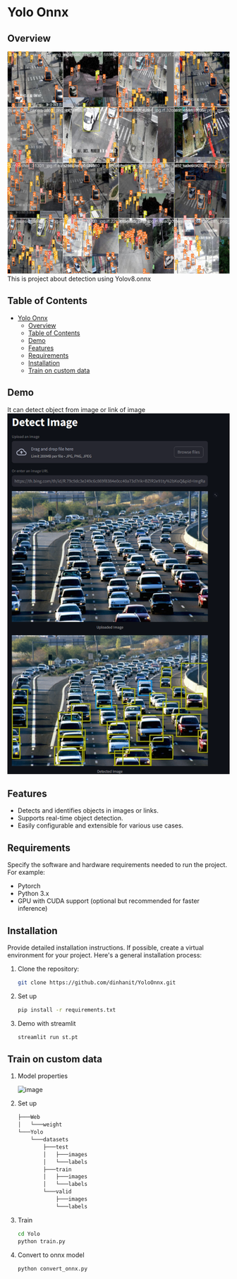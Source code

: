 # Yolo Onnx

## Overview
![image](Yolo/exam1.jpg)
This is project about detection using Yolov8.onnx

## Table of Contents
- [Yolo Onnx](#yolo-onnx)
  - [Overview](#overview)
  - [Table of Contents](#table-of-contents)
  - [Demo](#demo)
  - [Features](#features)
  - [Requirements](#requirements)
  - [Installation](#installation)
  - [Train on custom data](#train-on-custom-data)

## Demo
It can detect object from image or link of image
![image](Web/exam2.png)


## Features
- Detects and identifies objects in images or links.
- Supports real-time object detection.
- Easily configurable and extensible for various use cases.

## Requirements
Specify the software and hardware requirements needed to run the project. For example:
- Pytorch
- Python 3.x
- GPU with CUDA support (optional but recommended for faster inference)

## Installation
Provide detailed installation instructions. If possible, create a virtual environment for your project. Here's a general installation process:

1. Clone the repository:
   ```bash
   git clone https://github.com/dinhanit/YoloOnnx.git

2. Set up 
    ```bash
    pip install -r requirements.txt

3. Demo with streamlit
    ```bash
    streamlit run st.pt


## Train on custom data
1. Model properties

    ![image](Yolo\model_properties.png)
2. Set up
    ```bash    
    ├───Web
    │   └───weight
    └───Yolo
        └───datasets
            ├───test
            │   ├───images
            │   └───labels
            ├───train
            │   ├───images
            │   └───labels
            └───valid
                ├───images
                └───labels

3. Train
    ```bash
    cd Yolo
    python train.py

4. Convert to onnx model
    ```bash
    python convert_onnx.py